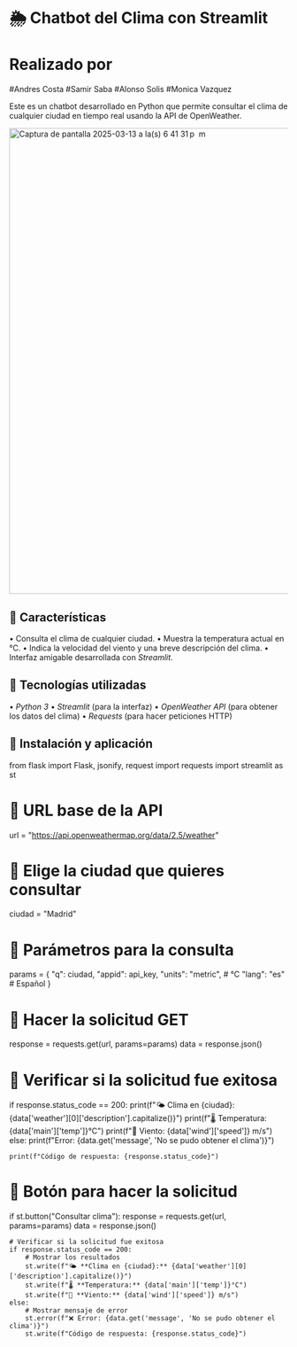 # 🌦 Chatbot del Clima con Streamlit

# Realizado por 
#Andres Costa 
#Samir Saba 
#Alonso Solis
#Monica Vazquez

Este es un chatbot desarrollado en Python que permite consultar el clima de cualquier ciudad en tiempo real usando la API de OpenWeather.

<img width="841" alt="Captura de pantalla 2025-03-13 a la(s) 6 41 31 p  m" src="https://github.com/user-attachments/assets/79505434-c407-44b4-a878-f56e71d88fcc" />


## 🚀 Características
•⁠  ⁠Consulta el clima de cualquier ciudad.
•⁠  ⁠Muestra la temperatura actual en °C.
•⁠  ⁠Indica la velocidad del viento y una breve descripción del clima.
•⁠  ⁠Interfaz amigable desarrollada con *Streamlit*.

## 📌 Tecnologías utilizadas
•⁠  ⁠*Python 3*
•⁠  ⁠*Streamlit* (para la interfaz)
•⁠  ⁠*OpenWeather API* (para obtener los datos del clima)
•⁠  ⁠*Requests* (para hacer peticiones HTTP)

## 📌 Instalación y aplicación 
from flask import Flask, jsonify, request
import requests
import streamlit as st

# 📌 URL base de la API
url = "https://api.openweathermap.org/data/2.5/weather"

# 📌 Elige la ciudad que quieres consultar
ciudad = "Madrid"

# 📌 Parámetros para la consulta
params = {
    "q": ciudad,
    "appid": api_key,
    "units": "metric",  # °C
    "lang": "es"  # Español
}

# 📌 Hacer la solicitud GET
response = requests.get(url, params=params)
data = response.json()

# 📌 Verificar si la solicitud fue exitosa
if response.status_code == 200:
    print(f"🌤 Clima en {ciudad}: {data['weather'][0]['description'].capitalize()}")
    print(f"🌡 Temperatura: {data['main']['temp']}°C")
    print(f"💨 Viento: {data['wind']['speed']} m/s")
else:
    print(f"Error: {data.get('message', 'No se pudo obtener el clima')}")

    print(f"Código de respuesta: {response.status_code}")

# 📌 Botón para hacer la solicitud
if st.button("Consultar clima"):
    response = requests.get(url, params=params)
    data = response.json()

    # Verificar si la solicitud fue exitosa
    if response.status_code == 200:
        # Mostrar los resultados
        st.write(f"🌤 **Clima en {ciudad}:** {data['weather'][0]['description'].capitalize()}")
        st.write(f"🌡 **Temperatura:** {data['main']['temp']}°C")
        st.write(f"💨 **Viento:** {data['wind']['speed']} m/s")
    else:
        # Mostrar mensaje de error
        st.error(f"❌ Error: {data.get('message', 'No se pudo obtener el clima')}")
        st.write(f"Código de respuesta: {response.status_code}")


